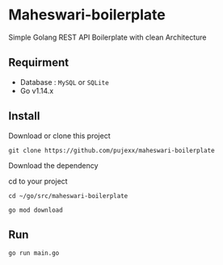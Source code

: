 # Maheswari-boilerplate
Simple Golang REST API Boilerplate with clean Architecture

## Requirment
- Database : `MySQL` or `SQLite`
- Go v1.14.x
## Install 
Download or clone this project
```shell script
git clone https://github.com/pujexx/maheswari-boilerplate
```
Download the dependency

cd to your project 
```
cd ~/go/src/maheswari-boilerplate
```
```shell script
go mod download
```
## Run

```shell script
go run main.go
```

